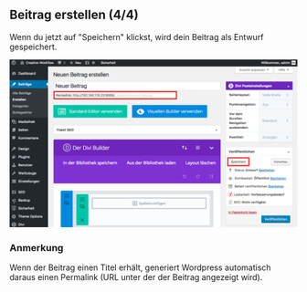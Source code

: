 ## Beitrag erstellen (4/4)

Wenn du jetzt auf "Speichern" klickst, wird dein Beitrag als Entwurf gespeichert.

![image](./assets/save.jpg)

### Anmerkung
Wenn der Beitrag einen Titel erhält, generiert Wordpress automatisch daraus einen Permalink (URL unter der der Beitrag angezeigt wird).

